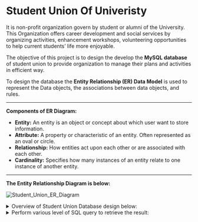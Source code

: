 # Student Union Of Univeristy

It is non-profit organization govern by student or alumni of the University. This Organization offers career development and social services by organizing activities, enhancement workshops, volunteering opportunities to help current students’ life more enjoyable.

The objective of this project is to design the develop the **MySQL database** of student union to provide organization to manage their plans and activities in efficient way. 

To design the database the **Entity Relationship (ER) Data Model** is used to represent the Data objects, the associations between data objects, and rules.

---

**Components of ER Diagram:**
- **Entity:** An entity is an object or concept about which user want to store information.
- **Attribute:** A property or characteristic of an entity. Often represented as an oval or circle.
- **Relationship:** How entities act upon each other or are associated with each other.
- **Cardinality:** Specifies how many instances of an entity relate to one instance of another entity.

---
**The Entity Relationship Diagram is below:**

![Student_Union_ER_Diagram](https://user-images.githubusercontent.com/35762778/163649191-e24d8435-5bbe-4e24-9873-3f6746469233.png)


<details>
  <summary>Overview of Student Union Database design below:</summary>
  
  [Database design](https://github.com/Nisarg2612/student-union-of-univeristy/blob/main/19619_Student_Union_Signature_assignment.pdf)
</details>

<details>
  <summary>Perform various level of SQL query to retrieve the result:</summary>
  
  [Database Tables and SQL Queries](https://github.com/Nisarg2612/student-union-of-univeristy/blob/main/19619_CS457L_Student_Union_Databse_Design.pdf)
</details>






